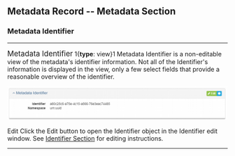 ## Metadata Record -- Metadata Section
### Metadata Identifier
---

<span class="md-panel" style="font-size: larger">Metadata Identifier</span> 1{**type**: view}1 <span class="md-panel">Metadata Identifier</span> is a non-editable view of the metadata's identifier information.  Not all of the <span class="md-panel">Identifier's</span> information is displayed in the view, only a few select fields that provide a reasonable overview of the identifier.

![Identifier View Panel](/assets/reference/edit-objects/metadata/identifier-view.png)

<span class="btn btn-success btn-xs"> <i class="fa fa-pencil"> </i> Edit</span> Click the Edit button to open the <span class="md-panel">Identifier</span> object in the <span class="md-section">Identifier</span> edit window.  See [Identifier Section](../identifier-section.md) for editing instructions.

---
